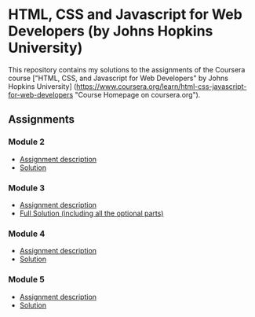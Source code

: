 # HTML, CSS and Javascript for Web Developers (by Johns Hopkins University)

This repository contains my solutions to the assignments of the Coursera course
["HTML, CSS, and Javascript for Web Developers" by Johns Hopkins University]
(https://www.coursera.org/learn/html-css-javascript-for-web-developers "Course
Homepage on coursera.org").

## Assignments

### Module 2
* [Assignment description](./descriptions/assignment2/Assignment-2.md)
* [Solution](https://anshul-garg2299.github.io/html-css-javascript-for-web-developers/module2-solution/)

### Module 3
* [Assignment description](./descriptions/assignment3/Assignment-3.md)
* [Full Solution (including all the optional parts)](https://anshul-garg2299.github.io/html-css-javascript-for-web-developers/module3-solution/)

### Module 4
* [Assignment description](./descriptions/assignment4/Assignment-4.md)
* [Solution](https://anshul-garg2299.github.io/html-css-javascript-for-web-developers/module4-solution/harder/)

### Module 5
* [Assignment description](./descriptions/assignment5/Assignment-5.md)
* [Solution](https://anshul-garg2299.github.io/html-css-javascript-for-web-developers/module5-solution/)

